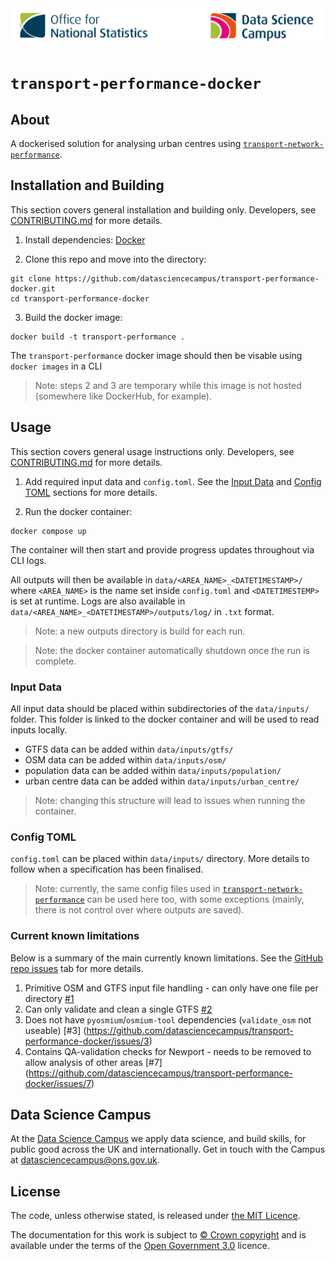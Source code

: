 <img src="https://github.com/datasciencecampus/awesome-campus/blob/master/ons_dsc_logo.png">

# `transport-performance-docker`

## About
A dockerised solution for analysing urban centres using [`transport-network-performance`].

## Installation and Building
This section covers general installation and building only. Developers, see [CONTRIBUTING.md] for more details.

1. Install dependencies: [Docker]

2. Clone this repo and move into the directory:
```
git clone https://github.com/datasciencecampus/transport-performance-docker.git
cd transport-performance-docker
```

3. Build the docker image:
```
docker build -t transport-performance .
```

The `transport-performance` docker image should then be visable using `docker images` in a CLI

> Note: steps 2 and 3 are temporary while this image is not hosted (somewhere like DockerHub, for example).

## Usage

This section covers general usage instructions only. Developers, see [CONTRIBUTING.md] for more details.

1. Add required input data and `config.toml`. See the [Input Data](#input-data) and [Config TOML](#config-toml) sections for more details.

2. Run the docker container:
```
docker compose up
```

The container will then start and provide progress updates throughout via CLI logs.

All outputs will then be available in `data/<AREA_NAME>_<DATETIMESTAMP>/` where `<AREA_NAME>` is the name set inside `config.toml` and `<DATETIMESTEMP>` is set at runtime. Logs are also available in `data/<AREA_NAME>_<DATETIMESTAMP>/outputs/log/` in `.txt` format.

> Note: a new outputs directory is build for each run.

> Note: the docker container automatically shutdown once the run is complete.

### <a name="input-data"></a>Input Data

All input data should be placed within subdirectories of the `data/inputs/` folder. This folder is linked to the docker container and will be used to read inputs locally.

- GTFS data can be added within `data/inputs/gtfs/`
- OSM data can be added within `data/inputs/osm/`
- population data can be added within `data/inputs/population/`
- urban centre data can be added within `data/inputs/urban_centre/`

> Note: changing this structure will lead to issues when running the container.

### <a name="config-toml"></a>Config TOML

`config.toml` can be placed within `data/inputs/` directory. More details to follow when a specification has been finalised.

> Note: currently, the same config files used in [`transport-network-performance`] can be used here too, with some exceptions (mainly, there is not control over where outputs are saved).

### Current known limitations

Below is a summary of the main currently known limitations. See the [GitHub repo issues](https://github.com/datasciencecampus/transport-performance-docker/issues) tab for more details.

1. Primitive OSM and GTFS input file handling - can only have one file per directory [#1](https://github.com/datasciencecampus/transport-performance-docker/issues/1)
2. Can only validate and clean a single GTFS [#2](https://github.com/datasciencecampus/transport-performance-docker/issues/2)
3. Does not have `pyosmium`/`osmium-tool` dependencies (`validate_osm` not useable) [#3] (https://github.com/datasciencecampus/transport-performance-docker/issues/3)
4. Contains QA-validation checks for Newport - needs to be removed to allow analysis of other areas [#7] (https://github.com/datasciencecampus/transport-performance-docker/issues/7)

## Data Science Campus
At the [Data Science Campus](https://datasciencecampus.ons.gov.uk/about-us/) we apply data science, and build skills, for public good across the UK and internationally. Get in touch with the Campus at [datasciencecampus@ons.gov.uk](datasciencecampus@ons.gov.uk).

## License

<!-- Unless stated otherwise, the codebase is released under [the MIT Licence][mit]. -->

The code, unless otherwise stated, is released under [the MIT Licence][mit].

The documentation for this work is subject to [© Crown copyright][copyright] and is available under the terms of the [Open Government 3.0][ogl] licence.

[mit]: LICENCE
[copyright]: http://www.nationalarchives.gov.uk/information-management/re-using-public-sector-information/uk-government-licensing-framework/crown-copyright/
[ogl]: http://www.nationalarchives.gov.uk/doc/open-government-licence/version/3/
[CONTRIBUTING.md]: CONTRIBUTING.md
[`transport-network-performance`]: https://github.com/datasciencecampus/transport-network-performance
[Docker]: https://www.docker.com/
